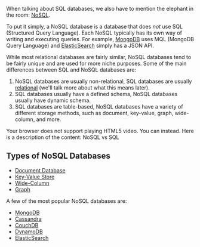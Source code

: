 When talking about SQL databases, we also have to mention the elephant in the room: [NoSQL](https://en.wikipedia.org/wiki/NoSQL).

To put it simply, a NoSQL database is a database that does _not_ use SQL (Structured Query Language). Each NoSQL typically has its own way of writing and executing queries. For example, [MongoDB](https://www.mongodb.com/) uses MQL (MongoDB Query Language) and [ElasticSearch](https://www.elastic.co/) simply has a JSON API.

While most relational databases are fairly similar, NoSQL databases tend to be fairly unique and are used for more niche purposes. Some of the main differences between SQL and NoSQL databases are:

1. NoSQL databases are usually non-relational, SQL databases are usually [relational](https://cloud.google.com/learn/what-is-a-relational-database) (we'll talk more about what this means later).
2. SQL databases usually have a defined schema, NoSQL databases usually have dynamic schema.
3. SQL databases are table-based, NoSQL databases have a variety of different storage methods, such as document, key-value, graph, wide-column, and more.

Your browser does not support playing HTML5 video. You can instead. Here is a description of the content: NoSQL vs SQL

## Types of NoSQL Databases

- [Document Database](https://en.wikipedia.org/wiki/Document-oriented_database)
- [Key-Value Store](https://en.wikipedia.org/wiki/Key%E2%80%93value_database)
- [Wide-Column](https://en.wikipedia.org/wiki/Wide-column_store)
- [Graph](https://en.wikipedia.org/wiki/Graph_database)

A few of the most popular NoSQL databases are:

- [MongoDB](https://en.wikipedia.org/wiki/MongoDB)
- [Cassandra](https://en.wikipedia.org/wiki/Apache_Cassandra)
- [CouchDB](https://en.wikipedia.org/wiki/Apache_CouchDB)
- [DynamoDB](https://en.wikipedia.org/wiki/Amazon_DynamoDB)
- [ElasticSearch](https://www.elastic.co/)